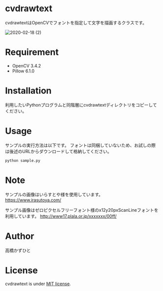# cvdrawtext
cvdrawtextはOpenCVでフォントを指定して文字を描画するクラスです。

![2020-02-18 (2)](https://user-images.githubusercontent.com/37477845/74671846-5a2aa800-51ef-11ea-9866-c95ad68bb781.png)

# Requirement
 
* OpenCV 3.4.2
* Pillow 6.1.0
 
# Installation
 
利用したいPythonプログラムと同階層にcvdrawtextディレクトリをコピーしてください。
 
# Usage
 
サンプルの実行方法は以下です。
フォントは同梱していないため、お試しの際は後述のURLからダウンロードして格納してください。
 
```bash
python sample.py
```

# Note
サンプルの画像はいらすとや様を使用しています。
https://www.irasutoya.com/

サンプル画像はゼロピクセルフリーフォント様のx12y20pxScanLineフォントを利用しています。
http://www17.plala.or.jp/xxxxxxx/00ff/

# Author
高橋かずひと
 
# License 
cvdrawtext is under [MIT license](https://en.wikipedia.org/wiki/MIT_License).


